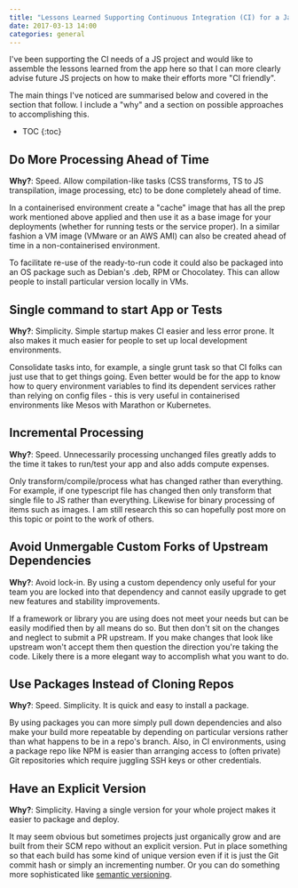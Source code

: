 ```yaml
---
title: "Lessons Learned Supporting Continuous Integration (CI) for a Javascript Project"
date: 2017-03-13 14:00
categories: general
---
```


I've been supporting the CI needs of a JS project and would like to assemble the
lessons learned from the app here so that I can more clearly advise future JS
projects on how to make their efforts more "CI friendly". 

The main things I've noticed are summarised below and covered in the section
that follow. I include a "why" and a section on possible approaches to
accomplishing this.

* TOC
{:toc}

## Do More Processing Ahead of Time

**Why?**: Speed.  Allow compilation-like tasks \(CSS transforms, TS to JS
transpilation, image processing, etc\)
to be done completely ahead of time.

In a containerised environment create a "cache" image that has all the prep work
mentioned above applied and then use it as a base image for your deployments
(whether for running tests or the service proper). In a similar fashion a VM
image (VMware or an AWS AMI) can also be created ahead of time in a
non-containerised environment.

To facilitate re-use of the ready-to-run code it could also be packaged into an
OS package such as Debian's .deb, RPM or Chocolatey. This can allow people to
install particular version locally in VMs.

## Single command to start App or Tests

**Why?**: Simplicity. Simple startup makes CI easier and less error prone. It
also makes it much easier for people to set up local development environments.

Consolidate tasks into, for example, a single grunt task so that CI folks can
just use that to get things going. Even better would be for the app to know how
to query environment variables to find its dependent services rather than
relying on config files - this is very useful in containerised environments like
Mesos with Marathon or Kubernetes.

## Incremental Processing

**Why?**: Speed. Unnecessarily processing unchanged files greatly adds to the
time it takes to run/test your app and also adds compute expenses.

Only transform/compile/process what has changed rather than everything. For
example, if one typescript file has changed then only transform that single file
to JS rather than everything. Likewise for binary processing of items such as
images. I am still research this so can hopefully post more on this topic or
point to the work of others.

## Avoid Unmergable Custom Forks of Upstream Dependencies

**Why?**: Avoid lock-in. By using a custom dependency only useful for your team
you are locked into that dependency and cannot easily upgrade to get new
features and stability improvements.

If a framework or library you are using does not meet your needs but can be
easily modified then by all means do so. But then don't sit on the changes and
neglect to submit a PR upstream. If you make changes that look like upstream
won't accept them then question the direction you're taking the code. Likely
there is a more elegant way to accomplish what you want to do.

## Use Packages Instead of Cloning Repos

**Why?**: Speed. Simplicity. It is quick and easy to install a package.

By using packages you can more simply pull down dependencies and also
make your build more repeatable by depending on particular versions rather than
what happens to be in a repo's branch. Also, in CI environments, using a package
repo like NPM is easier than arranging access to (often private) Git
repositories which require juggling SSH keys or other credentials.

## Have an Explicit Version

**Why?**: Simplicity. Having a single version for your whole project makes it
easier to package and deploy.

It may seem obvious but sometimes projects just organically grow and are built
from their SCM repo without an explicit version. Put in place something so that
each build has some kind of unique version even if it is just the Git commit
hash or simply an incrementing number. Or you can do something more
sophisticated like [semantic versioning](http://www.semver.org).
